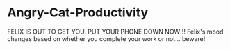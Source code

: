 # Angry-Cat-Productivity

FELIX IS OUT TO GET YOU. PUT YOUR PHONE DOWN NOW!!!
Felix's mood changes based on whether you complete your work or not... beware!
